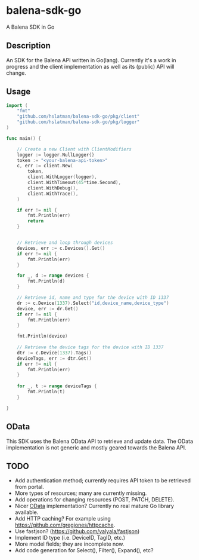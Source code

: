 # balena-sdk-go

A Balena SDK in Go

## Description

An SDK for the Balena API written in Go(lang).
Currently it's a work in progress and the client implementation as well as its (public) API will change.

## Usage

```go
import (
    "fmt"
    "github.com/hslatman/balena-sdk-go/pkg/client"
    "github.com/hslatman/balena-sdk-go/pkg/logger"
)

func main() {

    // Create a new Client with ClientModifiers
    logger := logger.NullLogger{}
    token := "<your-balena-api-token>"
    c, err := client.New(
        token,
        client.WithLogger(logger),
        client.WithTimeout(45*time.Second),
        client.WithDebug(),
        client.WithTrace(),
    )

    if err != nil {
        fmt.Println(err)
        return
    }


    // Retrieve and loop through devices
	devices, err := c.Devices().Get()
	if err != nil {
		fmt.Println(err)
	}

    for _, d := range devices {
        fmt.Println(d)
    }

    // Retrieve id, name and type for the device with ID 1337
    dr := c.Device(1337).Select("id,device_name,device_type")
	device, err := dr.Get()
	if err != nil {
		fmt.Println(err)
	}

    fmt.Println(device)
    
    // Retrieve the device tags for the device with ID 1337
    dtr := c.Device(1337).Tags()
	deviceTags, err := dtr.Get()
	if err != nil {
		fmt.Println(err)
    }
    
    for _, t := range deviceTags {
        fmt.Println(t)
    }

}
```

## OData

This SDK uses the Balena OData API to retrieve and update data.
The OData implementation is not generic and mostly geared towards the Balena API.

## TODO

* Add authentication method; currently requires API token to be retrieved from portal.
* More types of resources; many are currently missing.
* Add operations for changing resources (POST, PATCH, DELETE).
* Nicer [OData](https://www.odata.org/) implementation? Currently no real mature Go library available.
* Add HTTP caching? For example using https://github.com/gregjones/httpcache. 
* Use fastjson? (https://github.com/valyala/fastjson)
* Implement ID type (i.e. DeviceID, TagID, etc.)
* More model fields; they are incomplete now.
* Add code generation for Select(), Filter(), Expand(), etc?
